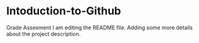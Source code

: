 # Intoduction-to-Github
Grade Assesment
I am editing the README file. Adding some more details about the project description.

